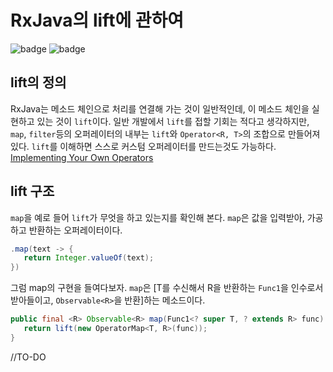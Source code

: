 RxJava의 lift에 관하여
=============

![badge](https://img.shields.io/badge/manasobi-RxJava-brightgreen.svg?style=flat-square) ![badge](https://img.shields.io/badge/manasobi-RxAndroid-yellowgreen.svg?style=flat-square)

## lift의 정의
RxJava는 메소드 체인으로 처리를 연결해 가는 것이 일반적인데, 이 메소드 체인을 실현하고 있는 것이 `lift`이다. 일반 개발에서 `lift`를 접할 기회는 적다고 생각하지만, `map`, `filter`등의 오퍼레이터의 내부는 `lift`와 `Operator<R, T>`의 조합으로 만들어져있다. `lift`를 이해하면 스스로 커스텀 오퍼레이터를 만드는것도 가능하다. [Implementing Your Own Operators]()

## lift 구조
`map`을 예로 들어 `lift`가 무엇을 하고 있는지를 확인해 본다. `map`은 값을 입력받아, 가공하고 반환하는 오퍼레이터이다.

```java
.map(text -> {
   return Integer.valueOf(text);
})
```

그럼 map의 구현을 들여다보자. `map`은 [T를 수신해서 R을 반환하는 `Func1`을 인수로서 받아들이고, `Observable<R>`을 반환]하는 메소드이다.

```java
public final <R> Observable<R> map(Func1<? super T, ? extends R> func) {
   return lift(new OperatorMap<T, R>(func));
}
```

//TO-DO



